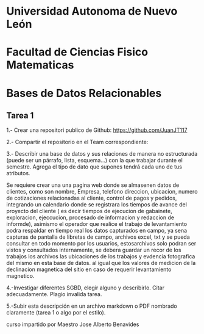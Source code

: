 # Universidad Autonoma de Nuevo León
# Facultad de Ciencias Fisico Matematicas
# Bases de Datos Relacionables
## Tarea 1
1.- Crear una repositori publico de Github: https://github.com/JuanJT117

2.- Compartir el repositorio en el Team correspondiente: 

3.- Describir una base de datos y sus relaciones de manera no estructurada (puede ser un párrafo, lista, esquema…) con la que trabajar durante el semestre. Agrega el tipo de dato que supones tendrá cada uno de tus atributos.

Se requiere crear una una pagina web donde se almasenen datos de clientes, como son nombre, Empresa, telefono direccion, ubicacion, numero de cotizaciones relacionadas al cliente, control de pagos y pedidos, integrando un calendario donde se registrara los tiempos de avance del proyecto del cliente ( es decir tiempos de ejecucion de gabainete, exploracion, ejeccucion, procesado de informacion y redaccion de informde), asimismo el operador que realice el trabajo de levantamiento podra respaldar en tiempo real los datos capturados en campo, ya sena capturas de pantalla de libretas de campo, archivos excel, txt y se pueda consultar en todo momento por los usuarios, estosarchivos solo podran ser vistos y consultados internamente, se debera guardar un recor de los trabajos los archivos las ubicaciones de los trabajos y evdencia fotografica del mismo en esta base de datos. al igual que los valores de medicion de la declinacion magnetica del sitio en caso  de requerir levantamiento magnetico.

4.-Investigar diferentes SGBD, elegir alguno y describirlo. Citar adecuadamente. Plagio invalida tarea.

5.-Subir esta descripción en un archivo markdown o PDF nombrado claramente (tarea 1 o algo por el estilo).

curso impartido por Maestro Jose Alberto Benavides
